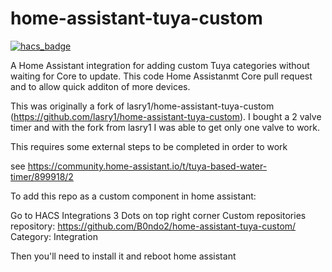 # home-assistant-tuya-custom

[![hacs_badge](https://img.shields.io/badge/HACS-Default-41BDF5.svg?style=for-the-badge)](https://github.com/hacs/integration)

A Home Assistant integration for adding custom Tuya categories without waiting for Core to update.
This code Home Assistanmt Core pull request and to allow quick additon of more devices.


This was originally a fork of lasry1/home-assistant-tuya-custom (https://github.com/lasry1/home-assistant-tuya-custom). I bought a 2 valve timer and with the fork from lasry1 I was able to get only one valve to work.

This requires some external steps to be completed in order to work

see https://community.home-assistant.io/t/tuya-based-water-timer/899918/2


To add this repo as a custom component in home assistant:

Go to HACS
Integrations
3 Dots on top right corner
Custom repositories
repository: https://github.com/B0ndo2/home-assistant-tuya-custom/
Category: Integration


Then you'll need to install it and reboot home assistant


